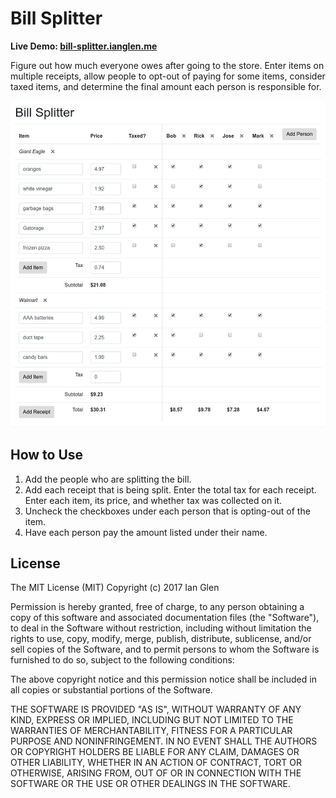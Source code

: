 # Bill Splitter

__Live Demo: [bill-splitter.ianglen.me](https://bill-splitter.ianglen.me)__

Figure out how much everyone owes after going to the store. Enter items on multiple receipts, allow people to opt-out of paying for some items, consider taxed items, and determine the final amount each person is responsible for.

![Screenshot](screenshot.jpg?raw=true)

## How to Use

1. Add the people who are splitting the bill.
2. Add each receipt that is being split. Enter the total tax for each receipt. Enter each item, its price, and whether tax was collected on it.
3. Uncheck the checkboxes under each person that is opting-out of the item.
4. Have each person pay the amount listed under their name.

## License

The MIT License (MIT)
Copyright (c) 2017 Ian Glen

Permission is hereby granted, free of charge, to any person obtaining a copy of this software and associated documentation files (the "Software"), to deal in the Software without restriction, including without limitation the rights to use, copy, modify, merge, publish, distribute, sublicense, and/or sell copies of the Software, and to permit persons to whom the Software is furnished to do so, subject to the following conditions:

The above copyright notice and this permission notice shall be included in all copies or substantial portions of the Software.

THE SOFTWARE IS PROVIDED "AS IS", WITHOUT WARRANTY OF ANY KIND, EXPRESS OR IMPLIED, INCLUDING BUT NOT LIMITED TO THE WARRANTIES OF MERCHANTABILITY, FITNESS FOR A PARTICULAR PURPOSE AND NONINFRINGEMENT. IN NO EVENT SHALL THE AUTHORS OR COPYRIGHT HOLDERS BE LIABLE FOR ANY CLAIM, DAMAGES OR OTHER LIABILITY, WHETHER IN AN ACTION OF CONTRACT, TORT OR OTHERWISE, ARISING FROM, OUT OF OR IN CONNECTION WITH THE SOFTWARE OR THE USE OR OTHER DEALINGS IN THE SOFTWARE.
